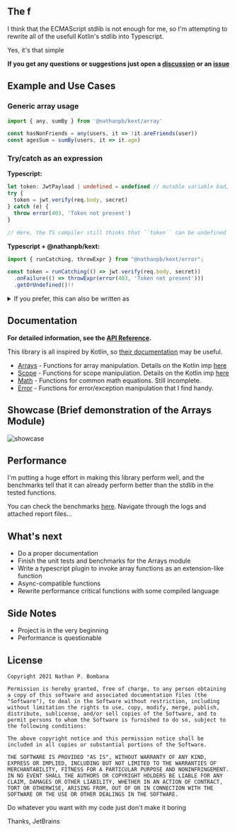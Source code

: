 ## The f

I think that the ECMAScript stdlib is not enough for me, so I'm attempting to rewrite all of the usefull Kotlin's stdlib into Typescript.

Yes, it's that simple

**If you get any questions or suggestions just open a [discussion](https://github.com/NathanPB/kext/discussions) or an [issue](https://github.com/NathanPB/kext/issues)**

## Example and Use Cases

### Generic array usage

```ts
import { any, sumBy } from '@nathanpb/kext/array'

const hasNonFriends = any(users, it => !it.areFriends(user))
const agesSum = sumBy(users, it => it.age)
```

### Try/catch as an expression

**Typescript:**

```ts
let token: JwtPayload | undefined = undefined // mutable variable bad, also can't have it's type inferred
try {
  token = jwt.verify(req.body, secret)
} catch (e) {
  throw error(403, 'Token not present')
}

// Here, the TS compiler still thinks that ``token`` can be undefined
```

**Typescript + @nathanpb/kext:**

```ts
import { runCatching, throwExpr } from "@nathanpb/kext/error";

const token = runCatching(() => jwt.verify(req.body, secret))
  .onFailure(() => throwExpr(error(403, 'Token not present')))
  .getOrUndefined()!!
```

<details>
  <summary>If you prefer, this can also be written as</summary>

  ```ts
  const token = runCatching(() => jwt.verify(req.body, secret))
    .recover(() => throwExpr(error(403, 'Token not present')))
    .getOrThrow()
  ```

  ```ts
  const token = runCatching(() => jwt.verify(req.body, secret))
    .recover(() => { throw error(403, 'Token not present') })
    .getOrThrow()
  ```
</details>

## Documentation

**For detailed information, see the [API Reference](https://kext.nathanpb.dev).**

This library is all inspired by Kotlin, so [their documentation](https://kotlinlang.org/docs/home.html) may be useful.

- [Arrays](https://kext.nathanpb.dev/modules/array.html) - Functions for array manipulation. Details on the Kotlin imp [here](https://kotlinlang.org/api/latest/jvm/stdlib/kotlin.collections/-list/)
- [Scope](https://kext.nathanpb.dev/modules/scope.html) - Functions for scope manipulation. Details on the Kotlin imp [here](https://kotlinlang.org/docs/scope-functions.html)
- [Math](https://kext.nathanpb.dev/modules/math.html) - Functions for common math equations. Still incomplete.
- [Error](https://kext.nathanpb.dev/modules/error.html) - Functions for error/exception manipulation that I find handy.

## Showcase (Brief demonstration of the Arrays Module)
![showcase](https://user-images.githubusercontent.com/18128642/125735762-57d008b4-73c2-4d85-b6b8-87f3a37d5e08.gif)

## Performance

I'm putting a huge effort in making this library perform well, and the benchmarks tell that it can already perform better than the stdlib in the tested functions.

You can check the benchmarks [here](https://github.com/NathanPB/kext/actions/workflows/benchmark.yml). Navigate through the logs and attached report files...

## What's next

- Do a proper documentation
- Finish the unit tests and benchmarks for the Arrays module
- Write a typescript plugin to invoke array functions as an extension-like function
- Async-compatible functions
- Rewrite performance critical functions with some compiled language

## Side Notes

- Project is in the very beginning
- Performance is questionable


## License

```
Copyright 2021 Nathan P. Bombana

Permission is hereby granted, free of charge, to any person obtaining a copy of this software and associated documentation files (the "Software"), to deal in the Software without restriction, including without limitation the rights to use, copy, modify, merge, publish, distribute, sublicense, and/or sell copies of the Software, and to permit persons to whom the Software is furnished to do so, subject to the following conditions:

The above copyright notice and this permission notice shall be included in all copies or substantial portions of the Software.

THE SOFTWARE IS PROVIDED "AS IS", WITHOUT WARRANTY OF ANY KIND, EXPRESS OR IMPLIED, INCLUDING BUT NOT LIMITED TO THE WARRANTIES OF MERCHANTABILITY, FITNESS FOR A PARTICULAR PURPOSE AND NONINFRINGEMENT. IN NO EVENT SHALL THE AUTHORS OR COPYRIGHT HOLDERS BE LIABLE FOR ANY CLAIM, DAMAGES OR OTHER LIABILITY, WHETHER IN AN ACTION OF CONTRACT, TORT OR OTHERWISE, ARISING FROM, OUT OF OR IN CONNECTION WITH THE SOFTWARE OR THE USE OR OTHER DEALINGS IN THE SOFTWARE.
```

Do whatever you want with my code just don't make it boring







Thanks, JetBrains
